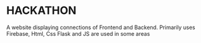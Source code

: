 # HACKATHON
A website displaying connections of Frontend and Backend.
Primarily uses Firebase, Html, Css
Flask and JS are used in some areas

